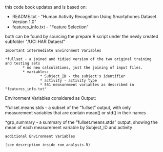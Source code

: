 this code book updates and is based on:

* README.txt - "Human Activity Recognition Using Smartphones Dataset Version 1.0"
* features_info.txt - "Feature Selection"

both can be found by sourcing the prepare.R script under the newly created subfolder "/UCI HAR Dataest"

~~~~~~~~~~~~~~~~~~~~~~~~~~~~~~~~~~~~~~~~~~~~~~~~~~~~~~~~~~~~~~~~
Important intermediate Environment Variables

*fullset - a joined and tidied version of the two original training and testing sets
        * no new calculations, just the joining of input files.
        * variables: 
                * Subject_ID - the subject's identifier
                * activity - activity type
                * 561 measurement variables as described in "features_info.txt"
~~~~~~~~~~~~~~~~~~~~~~~~~~~~~~~~~~~~~~~~~~~~~~~~~~~~~~~~~~~~~~~~
Environment Variables considered as Output:

                
*fullset.means.stds - a subset of the "fullset" output, with only measurement variables that are contain mean() or std() in their names

*grp_summary - a summary of the "fullset.means.stds" output, showing the mean of each measurement variable by Subject_ID and activity 



~~~~~~~~~~~~~~~~~~~~~~~~~~~~~~~~~~~~~~~~~~~~~~~~~~~~~~~~~~~~~~~~
additional Environment Variables

(see description inside run_analysis.R)



